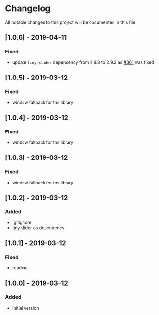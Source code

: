 # Changelog
All notable changes to this project will be documented in this file.

## [1.0.6] - 2019-04-11

### Fixed
- update `tiny-slider` dependency from 2.8.8 to 2.9.2 as [#361](https://github.com/ganlanyuan/tiny-slider/issues/361) was fixed

## [1.0.5] - 2019-03-12

### Fixed
- window fallback for tns library

## [1.0.4] - 2019-03-12

### Fixed
- window fallback for tns library

## [1.0.3] - 2019-03-12

### Fixed
- window fallback for tns library

## [1.0.2] - 2019-03-12

### Added
- .gitignore
- tiny slider as dependency

## [1.0.1] - 2019-03-12

### Fixed
- readme

## [1.0.0] - 2019-03-12

### Added
- initial version
